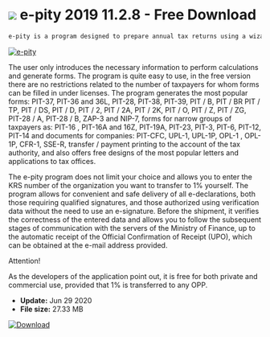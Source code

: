 # ![](https://cdn.softexe.net/static/icon/5/e-pity-8494.png) e-pity 2019 11.2.8 - Free Download

```sh
e-pity is a program designed to prepare annual tax returns using a wizard that guides the taxpayer's hand.
```
[![e-pity](https://gallery.dpcdn.pl/imgc/Tools/730/g_-_420x350_1.5_-_xdebfcdb4-b5be-4628-b425-06ce555d3fa3.png)](https://softexe.net/win/business/home-accounting/e-pity:hdad.html)

The user only introduces the necessary information to perform calculations and generate forms. The program is quite easy to use, in the free version there are no restrictions related to the number of taxpayers for whom forms can be filled in under licenses. The program generates the most popular forms: PIT-37, PIT-36 and 36L, PIT-28, PIT-38, PIT-39, PIT / B, PIT / BR PIT / TP, PIT / DS, PIT / D, PIT / 2, PIT / 2A, PIT / 2K, PIT / O, PIT / Z, PIT / ZG, PIT-28 / A, PIT-28 / B, ZAP-3 and NIP-7, forms for narrow groups of taxpayers as: PIT-16 , PIT-16A and 16Z, PIT-19A, PIT-23, PIT-3, PIT-6, PIT-12, PIT-14 and documents for companies: PIT-CFC, UPL-1, UPL-1P, OPL-1 , OPL-1P, CFR-1, SSE-R, transfer / payment printing to the account of the tax authority, and also offers free designs of the most popular letters and applications to tax offices.
 
 The e-pity program does not limit your choice and allows you to enter the KRS number of the organization you want to transfer to 1% yourself. The program allows for convenient and safe delivery of all e-declarations, both those requiring qualified signatures, and those authorized using verification data without the need to use an e-signature. Before the shipment, it verifies the correctness of the entered data and allows you to follow the subsequent stages of communication with the servers of the Ministry of Finance, up to the automatic receipt of the Official Confirmation of Receipt (UPO), which can be obtained at the e-mail address provided.
 
 Attention!
 
 
 As the developers of the application point out, it is free for both private and commercial use, provided that 1% is transferred to any OPP.


- **Update:** Jun 29 2020
- **File size:** 27.33 MB

[![Download](https://cdn.softexe.net/static/img/download.png)](https://softexe.net/win/business/home-accounting/e-pity:hdad.html)

